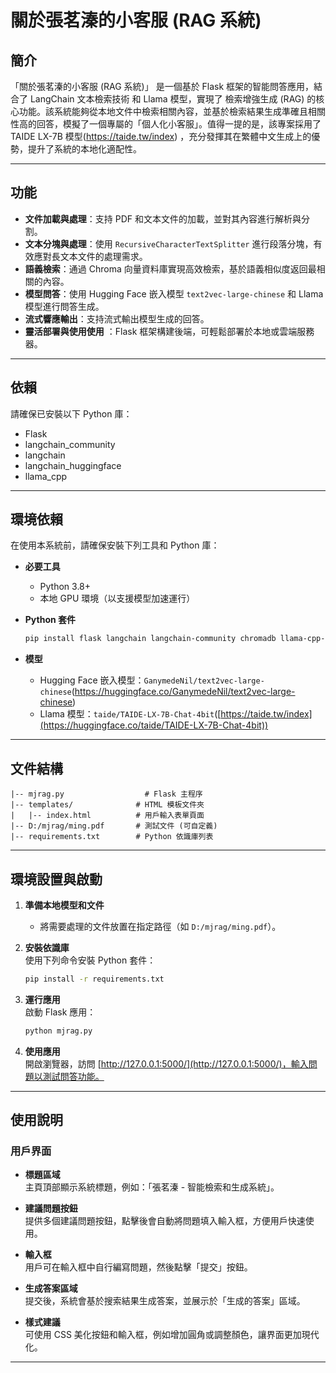 # 關於張茗溱的小客服 (RAG 系統)

## 簡介

「關於張茗溱的小客服 (RAG 系統)」 是一個基於 Flask 框架的智能問答應用，結合了 LangChain 文本檢索技術 和 Llama 模型，實現了 檢索增強生成 (RAG) 的核心功能。該系統能夠從本地文件中檢索相關內容，並基於檢索結果生成準確且相關性高的回答，模擬了一個專屬的「個人化小客服」。值得一提的是，該專案採用了 TAIDE LX-7B 模型(https://taide.tw/index) ，充分發揮其在繁體中文生成上的優勢，提升了系統的本地化適配性。

---

## 功能

- **文件加載與處理**：支持 PDF 和文本文件的加載，並對其內容進行解析與分割。
- **文本分塊與處理**：使用 `RecursiveCharacterTextSplitter` 進行段落分塊，有效應對長文本文件的處理需求。
- **語義檢索**：通過 Chroma 向量資料庫實現高效檢索，基於語義相似度返回最相關的內容。
- **模型問答**：使用 Hugging Face 嵌入模型 `text2vec-large-chinese` 和 Llama 模型進行問答生成。
- **流式響應輸出**：支持流式輸出模型生成的回答。
- **靈活部署與使用使用** ：Flask 框架構建後端，可輕鬆部署於本地或雲端服務器。

---

## 依賴

請確保已安裝以下 Python 庫：

- Flask
- langchain_community
- langchain
- langchain_huggingface
- llama_cpp

---


## 環境依賴

在使用本系統前，請確保安裝下列工具和 Python 庫：

- **必要工具**  
  - Python 3.8+
  - 本地 GPU 環境（以支援模型加速運行）

- **Python 套件**  
  ```bash
  pip install flask langchain langchain-community chromadb llama-cpp-python
  ```

- **模型**  
  - Hugging Face 嵌入模型：`GanymedeNil/text2vec-large-chinese`(https://huggingface.co/GanymedeNil/text2vec-large-chinese)
  - Llama 模型：`taide/TAIDE-LX-7B-Chat-4bit`([https://taide.tw/index](https://huggingface.co/taide/TAIDE-LX-7B-Chat-4bit))

---

## 文件結構

```plaintext
|-- mjrag.py                  # Flask 主程序
|-- templates/              # HTML 模板文件夾
|   |-- index.html          # 用戶輸入表單頁面
|-- D:/mjrag/ming.pdf       # 測試文件 (可自定義)
|-- requirements.txt        # Python 依識庫列表
```

---

## 環境設置與啟動

1. **準備本地模型和文件**  
   - 將需要處理的文件放置在指定路徑（如 `D:/mjrag/ming.pdf`）。

2. **安裝依識庫**  
   使用下列命令安裝 Python 套件：
   ```bash
   pip install -r requirements.txt
   ```

3. **運行應用**  
   啟動 Flask 應用：
   ```bash
   python mjrag.py
   ```

4. **使用應用**  
   開啟瀏覽器，訪問 [http://127.0.0.1:5000/](http://127.0.0.1:5000/)，輸入問題以測試問答功能。

---

## 使用說明

### 用戶界面

- **標題區域**  
  主頁頂部顯示系統標題，例如：「張茗溱 - 智能檢索和生成系統」。

- **建議問題按鈕**  
  提供多個建議問題按鈕，點擊後會自動將問題填入輸入框，方便用戶快速使用。

- **輸入框**  
  用戶可在輸入框中自行編寫問題，然後點擊「提交」按鈕。

- **生成答案區域**  
  提交後，系統會基於搜索結果生成答案，並展示於「生成的答案」區域。

- **樣式建議**  
  可使用 CSS 美化按鈕和輸入框，例如增加圓角或調整顏色，讓界面更加現代化。

---


